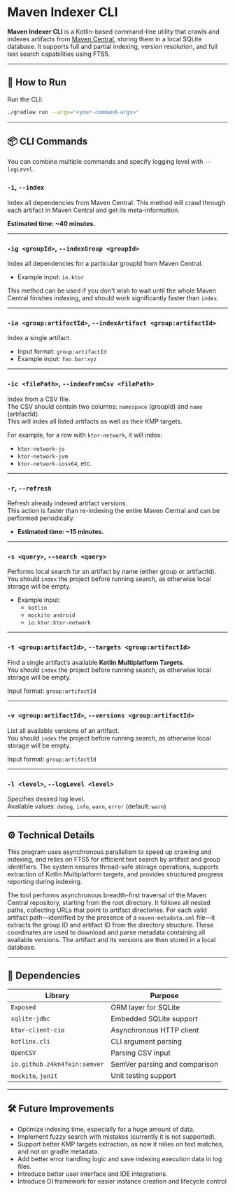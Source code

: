 # Maven Indexer CLI

**Maven Indexer CLI** is a Kotlin-based command-line utility that crawls and indexes artifacts
from [Maven Central](https://repo1.maven.org/maven2/), storing them in a local SQLite database. It supports full and
partial indexing, version resolution, and full text search capabilities using FTS5.

---

## 🚀 How to Run

Run the CLI:

```bash
./gradlew run --args="<your-command-args>"
```
---

## 📦 CLI Commands

You can combine multiple commands and specify logging level with `--logLevel`.

### `-i`, `--index`

Index all dependencies from Maven Central.
This method will crawl through each artifact in Maven Central and get its meta-information.

**Estimated time: ~40 minutes.**

---

### `-ig <groupId>`, `--indexGroup <groupId>`

Index all dependencies for a particular groupId from Maven Central.

* Example input: `io.ktor`

This method can be used if you don't wish to wait until the whole Maven Central finishes indexing, and should work
significantly faster than `index`.

---

### `-ia <group:artifactId>`, `--indexArtifact <group:artifactId>`

Index a single artifact.

* Input format: `group:artifactId`
* Example input: `foo.bar:xyz`

---

### `-ic <filePath>`, `--indexFromCsv <filePath>`

Index from a CSV file.  
The CSV should contain two columns: `namespace` (groupId) and `name` (artifactId).  
This will index all listed artifacts as well as their KMP targets.

For example, for a row with `ktor-network`, it will index:

- `ktor-network-js`
- `ktor-network-jvm`
- `ktor-network-iosx64`, etc.

---

### `-r`, `--refresh`

Refresh already indexed artifact versions.  
This action is faster than re-indexing the entire Maven Central and can be performed periodically.

* **Estimated time: ~15 minutes.**

---

### `-s <query>`, `--search <query>`

Performs local search for an artifact by name (either group or artifactId).
You should `index` the project before running search, as otherwise local storage will be empty.

* Example input:
    * `kotlin`
    * `mockito android`
    * `io.ktor:ktor-network`

---

### `-t <group:artifactId>`, `--targets <group:artifactId>`

Find a single artifact’s available **Kotlin Multiplatform Targets**.  
You should `index` the project before running search, as otherwise local storage will be empty.

Input format: `group:artifactId`

---

### `-v <group:artifactId>`, `--versions <group:artifactId>`

List all available versions of an artifact.  
You should `index` the project before running search, as otherwise local storage will be empty.

Input format: `group:artifactId`

---

### `-l <level>`, `--logLevel <level>`

Specifies desired log level.  
Available values: `debug`, `info`, `warn`, `error` (default: `warn`)

---

## ⚙️ Technical Details

This program uses asynchronous parallelism to speed up crawling and indexing, and relies on FTS5 for efficient text
search by artifact and group identifiers.
The system ensures thread-safe storage operations, supports extraction of
Kotlin Multiplatform targets, and provides structured progress reporting during indexing.

The tool performs asynchronous breadth-first traversal of the Maven Central repository, starting from the root
directory. It follows all nested paths, collecting URLs that point to artifact directories. For each valid artifact
path—identified by the presence of a `maven-metadata.xml` file—it extracts the group ID and artifact ID from the
directory structure. These coordinates are used to download and parse metadata containing all available versions. The
artifact and its versions are then stored in a local database.

---

## 🧰 Dependencies

| Library                      | Purpose                       |
|------------------------------|-------------------------------|
| `Exposed`                    | ORM layer for SQLite          |
| `sqlite-jdbc`                | Embedded SQLite support       |
| `ktor-client-cio`            | Asynchronous HTTP client      |
| `kotlinx.cli`                | CLI argument parsing          |
| `OpenCSV`                    | Parsing CSV input             |
| `io.github.z4kn4fein:semver` | SemVer parsing and comparison |
| `mockito`, `junit`           | Unit testing support          |

---

## 🛠️ Future Improvements

- Optimize indexing time, especially for a huge amount of data.
- Implement fuzzy search with mistakes (currently it is not supported).
- Support better KMP targets extraction, as now it relies on text matches, and not on gradle metadata.
- Add better error handling logic and save indexing execution data in log files.
- Introduce better user interface and IDE integrations.
- Introduce DI framework for easier instance creation and lifecycle control
